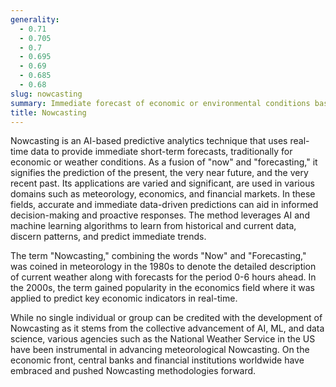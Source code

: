 ```yaml
---
generality:
  - 0.71
  - 0.705
  - 0.7
  - 0.695
  - 0.69
  - 0.685
  - 0.68
slug: nowcasting
summary: Immediate forecast of economic or environmental conditions based on real-time data evolution using AI models.
title: Nowcasting
---
```


Nowcasting is an AI-based predictive analytics technique that uses real-time data to provide immediate short-term forecasts, traditionally for economic or weather conditions. As a fusion of "now" and "forecasting," it signifies the prediction of the present, the very near future, and the very recent past. Its applications are varied and significant, are used in various domains such as meteorology, economics, and financial markets. In these fields, accurate and immediate data-driven predictions can aid in informed decision-making and proactive responses. The method leverages AI and machine learning algorithms to learn from historical and current data, discern patterns, and predict immediate trends.

The term "Nowcasting," combining the words "Now" and "Forecasting," was coined in meteorology in the 1980s to denote the detailed description of current weather along with forecasts for the period 0-6 hours ahead. In the 2000s, the term gained popularity in the economics field where it was applied to predict key economic indicators in real-time.

While no single individual or group can be credited with the development of Nowcasting as it stems from the collective advancement of AI, ML, and data science, various agencies such as the National Weather Service in the US have been instrumental in advancing meteorological Nowcasting. On the economic front, central banks and financial institutions worldwide have embraced and pushed Nowcasting methodologies forward.
